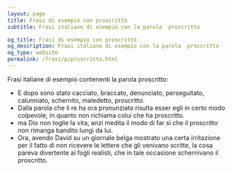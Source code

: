 ```yaml
---
layout: page
title: Frasi di esempio con proscritto 
subtitle: Frasi italiane di esempio con la parola  proscritto

og_title: Frasi di esempio con proscritto 
og_description: Frasi italiane di esempio con la parola  proscritto
og_type: website
permalink: /frasi/p/proscritto.html
---
```


Frasi italiane di esempio contenenti la parola proscritto:


- E dopo sono stato cacciato, braccato, denunciato, perseguitato, calunniato, schernito, maledetto, proscritto.
- Dalla parola che il re ha ora pronunziato risulta esser egli in certo modo colpevole, in quanto non richiama colui che ha proscritto.
- ma Dio non toglie la vita, anzi medita il modo di far sì che il proscritto non rimanga bandito lungi da lui.
- Ora, avendo David su un giornale belga mostrato una certa irritazione per il fatto di non ricevere le lettere che gli venivano scritte, la cosa pareva divertente ai fogli realisti, che in tale occasione schernivano il proscritto.
